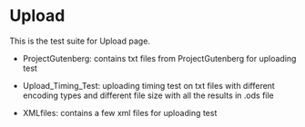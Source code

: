 # Upload

This is the test suite for Upload page.

- ProjectGutenberg: contains txt files from ProjectGutenberg for uploading test

- Upload_Timing_Test: uploading timing test on txt files with different encoding types and different file size with all the results in .ods file

- XMLfiles: contains a few xml files for uploading test